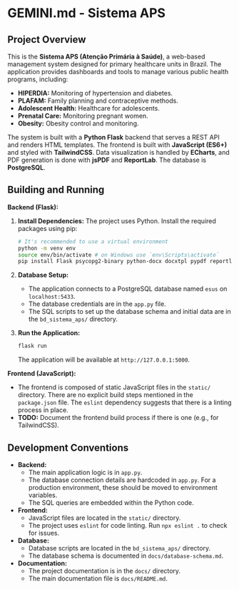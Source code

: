 # GEMINI.md - Sistema APS

## Project Overview

This is the **Sistema APS (Atenção Primária à Saúde)**, a web-based management system designed for primary healthcare units in Brazil. The application provides dashboards and tools to manage various public health programs, including:

*   **HIPERDIA:** Monitoring of hypertension and diabetes.
*   **PLAFAM:** Family planning and contraceptive methods.
*   **Adolescent Health:** Healthcare for adolescents.
*   **Prenatal Care:** Monitoring pregnant women.
*   **Obesity:** Obesity control and monitoring.

The system is built with a **Python Flask** backend that serves a REST API and renders HTML templates. The frontend is built with **JavaScript (ES6+)** and styled with **TailwindCSS**. Data visualization is handled by **ECharts**, and PDF generation is done with **jsPDF** and **ReportLab**. The database is **PostgreSQL**.

## Building and Running

**Backend (Flask):**

1.  **Install Dependencies:** The project uses Python. Install the required packages using pip:
    ```bash
    # It's recommended to use a virtual environment
    python -m venv env
    source env/bin/activate # on Windows use `env\Scripts\activate`
    pip install Flask psycopg2-binary python-docx docxtpl pypdf reportlab
    ```

2.  **Database Setup:**
    *   The application connects to a PostgreSQL database named `esus` on `localhost:5433`.
    *   The database credentials are in the `app.py` file.
    *   The SQL scripts to set up the database schema and initial data are in the `bd_sistema_aps/` directory.

3.  **Run the Application:**
    ```bash
    flask run
    ```
    The application will be available at `http://127.0.0.1:5000`.

**Frontend (JavaScript):**

*   The frontend is composed of static JavaScript files in the `static/` directory. There are no explicit build steps mentioned in the `package.json` file. The `eslint` dependency suggests that there is a linting process in place.
*   **TODO:** Document the frontend build process if there is one (e.g., for TailwindCSS).

## Development Conventions

*   **Backend:**
    *   The main application logic is in `app.py`.
    *   The database connection details are hardcoded in `app.py`. For a production environment, these should be moved to environment variables.
    *   The SQL queries are embedded within the Python code.
*   **Frontend:**
    *   JavaScript files are located in the `static/` directory.
    *   The project uses `eslint` for code linting. Run `npx eslint .` to check for issues.
*   **Database:**
    *   Database scripts are located in the `bd_sistema_aps/` directory.
    *   The database schema is documented in `docs/database-schema.md`.
*   **Documentation:**
    *   The project documentation is in the `docs/` directory.
    *   The main documentation file is `docs/README.md`.
